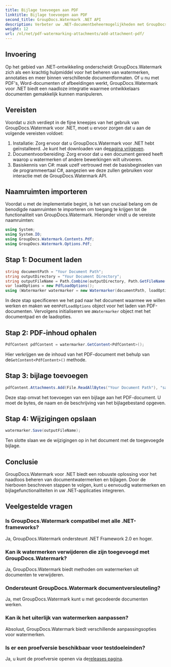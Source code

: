 ```yaml
---
title: Bijlage toevoegen aan PDF
linktitle: Bijlage toevoegen aan PDF
second_title: GroupDocs.Watermark .NET API
description: Verbeter uw .NET-documentbeheermogelijkheden met GroupDocs.Watermark voor naadloze watermerken en verwerking van bijlagen.
weight: 12
url: /nl/net/pdf-watermarking-attachments/add-attachment-pdf/
---
```

## Invoering
Op het gebied van .NET-ontwikkeling onderscheidt GroupDocs.Watermark zich als een krachtig hulpmiddel voor het beheren van watermerken, annotaties en meer binnen verschillende documentformaten. Of u nu met PDF's, Word-documenten of afbeeldingen werkt, GroupDocs.Watermark voor .NET biedt een naadloze integratie waarmee ontwikkelaars documenten gemakkelijk kunnen manipuleren.
## Vereisten
Voordat u zich verdiept in de fijne kneepjes van het gebruik van GroupDocs.Watermark voor .NET, moet u ervoor zorgen dat u aan de volgende vereisten voldoet:
1.  Installatie: Zorg ervoor dat u GroupDocs.Watermark voor .NET hebt geïnstalleerd. Je kunt het downloaden van de[pagina vrijgeven](https://releases.groupdocs.com/Watermark/net/).
2. Documentvoorbereiding: Zorg ervoor dat u een document gereed heeft waarop u watermerken of andere bewerkingen wilt uitvoeren.
3. Basiskennis van C#: maak uzelf vertrouwd met de basisbeginselen van de programmeertaal C#, aangezien we deze zullen gebruiken voor interactie met de GroupDocs.Watermark API.

## Naamruimten importeren
Voordat u met de implementatie begint, is het van cruciaal belang om de benodigde naamruimten te importeren om toegang te krijgen tot de functionaliteit van GroupDocs.Watermark. Hieronder vindt u de vereiste naamruimten:
```csharp
using System;
using System.IO;
using GroupDocs.Watermark.Contents.Pdf;
using GroupDocs.Watermark.Options.Pdf;
```
## Stap 1: Document laden
```csharp
string documentPath = "Your Document Path";
string outputDirectory = "Your Document Directory";
string outputFileName = Path.Combine(outputDirectory, Path.GetFileName(documentPath));
var loadOptions = new PdfLoadOptions();
using (Watermarker watermarker = new Watermarker(documentPath, loadOptions))
```
 In deze stap specificeren we het pad naar het document waarmee we willen werken en maken we een`PdfLoadOptions` object voor het laden van PDF-documenten. Vervolgens initialiseren we a`Watermarker` object met het documentpad en de laadopties.
## Stap 2: PDF-inhoud ophalen
```csharp
PdfContent pdfContent = watermarker.GetContent<PdfContent>();
```
 Hier verkrijgen we de inhoud van het PDF-document met behulp van de`GetContent<PdfContent>()` methode.
## Stap 3: bijlage toevoegen
```csharp
pdfContent.Attachments.Add(File.ReadAllBytes("Your Document Path"), "sample doc", "sample doc as attachment");
```
Deze stap omvat het toevoegen van een bijlage aan het PDF-document. U moet de bytes, de naam en de beschrijving van het bijlagebestand opgeven.
## Stap 4: Wijzigingen opslaan
```csharp
watermarker.Save(outputFileName);
```
Ten slotte slaan we de wijzigingen op in het document met de toegevoegde bijlage.

## Conclusie
GroupDocs.Watermark voor .NET biedt een robuuste oplossing voor het naadloos beheren van documentwatermerken en bijlagen. Door de hierboven beschreven stappen te volgen, kunt u eenvoudig watermerken en bijlagefunctionaliteiten in uw .NET-applicaties integreren.
## Veelgestelde vragen
### Is GroupDocs.Watermark compatibel met alle .NET-frameworks?
Ja, GroupDocs.Watermark ondersteunt .NET Framework 2.0 en hoger.
### Kan ik watermerken verwijderen die zijn toegevoegd met GroupDocs.Watermark?
Ja, GroupDocs.Watermark biedt methoden om watermerken uit documenten te verwijderen.
### Ondersteunt GroupDocs.Watermark documentversleuteling?
Ja, met GroupDocs.Watermark kunt u met gecodeerde documenten werken.
### Kan ik het uiterlijk van watermerken aanpassen?
Absoluut, GroupDocs.Watermark biedt verschillende aanpassingsopties voor watermerken.
### Is er een proefversie beschikbaar voor testdoeleinden?
 Ja, u kunt de proefversie openen via de[releases pagina](https://releases.groupdocs.com/).